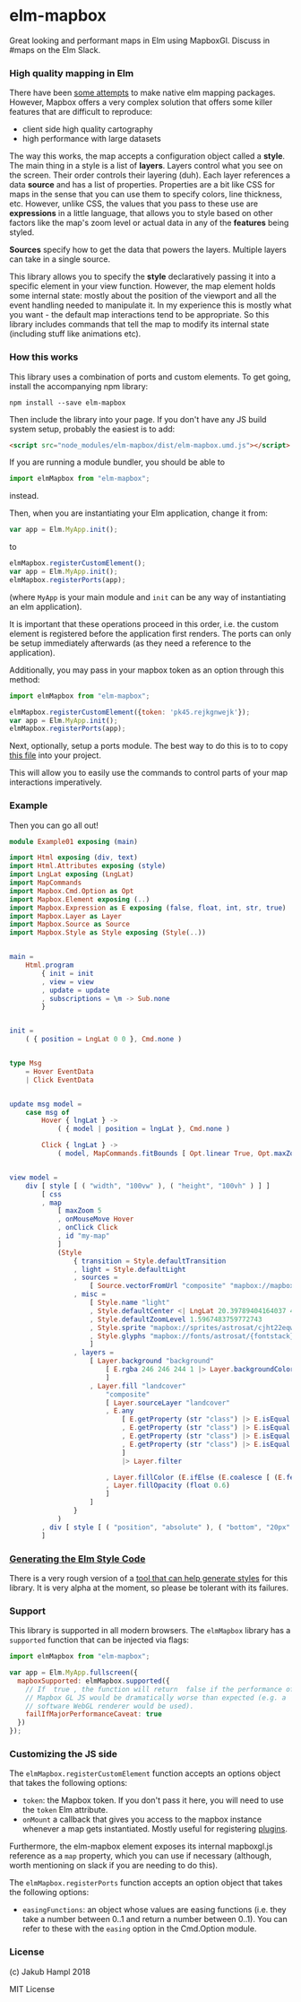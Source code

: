 # elm-mapbox

Great looking and performant maps in Elm using MapboxGl. Discuss in #maps on the Elm Slack.

### High quality mapping in Elm

There have been [some attempts](https://github.com/gampleman/elm-visualization/wiki/Data-Visualization-Packages#maps) to make native elm mapping packages. However, Mapbox offers a very complex solution that offers some killer features that are difficult to reproduce:

- client side high quality cartography
- high performance with large datasets

The way this works, the map accepts a configuration object called a **style**. The main thing in a style is a list of **layers**. Layers control what you see on the screen. Their order controls their layering (duh). Each layer references a data **source** and has a list of properties. Properties are a bit like CSS for maps in the sense that you can use them to specify colors, line thickness, etc. However, unlike CSS, the values that you pass to these use are **expressions** in a little language, that allows you to style based on other factors like the map's zoom level or actual data in any of the **features** being styled.

**Sources** specify how to get the data that powers the layers. Multiple layers can take in a single source.

This library allows you to specify the **style** declaratively passing it into a specific element in your view function. However, the map element holds some internal state: mostly about the position of the viewport and all the event handling needed to manipulate it. In my experience this is mostly what you want - the default map interactions tend to be appropriate. So this library includes commands that tell the map to modify its internal state (including stuff like animations etc).

### How this works

This library uses a combination of ports and custom elements. To get going,
install the accompanying npm library:

    npm install --save elm-mapbox

Then include the library into your page. If you don't have any JS build system setup,
probably the easiest is to add:

```html
<script src="node_modules/elm-mapbox/dist/elm-mapbox.umd.js"></script>
```

If you are running a module bundler, you should be able to

```javascript
import elmMapbox from "elm-mapbox";
```

instead.

Then, when you are instantiating your Elm application, change it from:

```javascript
var app = Elm.MyApp.init();
```

to

```javascript
elmMapbox.registerCustomElement();
var app = Elm.MyApp.init();
elmMapbox.registerPorts(app);
```

(where `MyApp` is your main module and `init` can be any way of instantiating an elm application).

It is important that these operations proceed in this order, i.e. the custom element is registered before the application first renders. The ports can only be setup immediately afterwards (as they need a reference to the application).

Additionally, you may pass in your mapbox token as an option through this method:

```javascript
import elmMapbox from "elm-mapbox";

elmMapbox.registerCustomElement({token: 'pk45.rejkgnwejk'});
var app = Elm.MyApp.init();
elmMapbox.registerPorts(app);
```

Next, optionally, setup a ports module. The best way to do this is to to copy [this file](https://github.com/gampleman/elm-mapbox/blob/master/examples/MapCommands.elm) into your project.

This will allow you to easily use the commands to control parts of your map interactions imperatively.

### Example

Then you can go all out!

```elm
module Example01 exposing (main)

import Html exposing (div, text)
import Html.Attributes exposing (style)
import LngLat exposing (LngLat)
import MapCommands
import Mapbox.Cmd.Option as Opt
import Mapbox.Element exposing (..)
import Mapbox.Expression as E exposing (false, float, int, str, true)
import Mapbox.Layer as Layer
import Mapbox.Source as Source
import Mapbox.Style as Style exposing (Style(..))


main =
    Html.program
        { init = init
        , view = view
        , update = update
        , subscriptions = \m -> Sub.none
        }


init =
    ( { position = LngLat 0 0 }, Cmd.none )


type Msg
    = Hover EventData
    | Click EventData


update msg model =
    case msg of
        Hover { lngLat } ->
            ( { model | position = lngLat }, Cmd.none )

        Click { lngLat } ->
            ( model, MapCommands.fitBounds [ Opt.linear True, Opt.maxZoom 10 ] ( LngLat.map (\a -> a - 0.2) lngLat, LngLat.map (\a -> a + 0.2) lngLat ) )


view model =
    div [ style [ ( "width", "100vw" ), ( "height", "100vh" ) ] ]
        [ css
        , map
            [ maxZoom 5
            , onMouseMove Hover
            , onClick Click
            , id "my-map"
            ]
            (Style
                { transition = Style.defaultTransition
                , light = Style.defaultLight
                , sources =
                    [ Source.vectorFromUrl "composite" "mapbox://mapbox.mapbox-terrain-v2,mapbox.mapbox-streets-v7" ]
                , misc =
                    [ Style.name "light"
                    , Style.defaultCenter <| LngLat 20.39789404164037 43.22523201923144
                    , Style.defaultZoomLevel 1.5967483759772743
                    , Style.sprite "mapbox://sprites/astrosat/cjht22eqw0lfc2ro6z0qhlm29"
                    , Style.glyphs "mapbox://fonts/astrosat/{fontstack}/{range}.pbf"
                    ]
                , layers =
                    [ Layer.background "background"
                        [ E.rgba 246 246 244 1 |> Layer.backgroundColor
                        ]
                    , Layer.fill "landcover"
                        "composite"
                        [ Layer.sourceLayer "landcover"
                        , E.any
                            [ E.getProperty (str "class") |> E.isEqual (str "wood")
                            , E.getProperty (str "class") |> E.isEqual (str "scrub")
                            , E.getProperty (str "class") |> E.isEqual (str "grass")
                            , E.getProperty (str "class") |> E.isEqual (str "crop")
                            ]
                            |> Layer.filter

                        , Layer.fillColor (E.ifElse (E.coalesce [ (E.featureState (str "hover")), false ]) (E.rgba 20 227 227 1) (E.rgba 227 227 227 1))
                        , Layer.fillOpacity (float 0.6)
                        ]
                    ]
                }
            )
        , div [ style [ ( "position", "absolute" ), ( "bottom", "20px" ), ( "left", "20px" ) ] ] [ text (toString model.position) ]
        ]
```
### [Generating the Elm Style Code](https://code.gampleman.eu/elm-mapbox/style-generator/)

There is a very rough version of a [tool that can help generate styles](https://code.gampleman.eu/elm-mapbox/style-generator/) for this library. It is very alpha at the moment, so please be tolerant with its failures.


### Support

This library is supported in all modern browsers. The `elmMapbox` library
has a `supported` function that can be injected via flags:

```javascript
import elmMapbox from "elm-mapbox";

var app = Elm.MyApp.fullscreen({
  mapboxSupported: elmMapbox.supported({
    // If  true , the function will return  false if the performance of
    // Mapbox GL JS would be dramatically worse than expected (e.g. a
    // software WebGL renderer would be used).
    failIfMajorPerformanceCaveat: true
  })
});
```

### Customizing the JS side

The `elmMapbox.registerCustomElement` function accepts an options object that takes the following options:

 - `token`: the Mapbox token. If you don't pass it here, you will need to use the `token` Elm attribute.
 - `onMount` a callback that gives you access to the mapbox instance whenever a map gets instantiated. Mostly useful for registering [plugins](https://www.mapbox.com/mapbox-gl-js/plugins).

Furthermore, the elm-mapbox element exposes its internal mapboxgl.js reference as a `map` property, which you can use if necessary (although, worth mentioning on slack if you are needing to do this).

The `elmMapbox.registerPorts` function accepts an option object that takes the following options:

 - `easingFunctions`: an object whose values are easing functions (i.e. they take a number between 0..1 and return a number between 0..1). You can refer to these with the `easing` option in the Cmd.Option module.

### License

(c) Jakub Hampl 2018

MIT License
